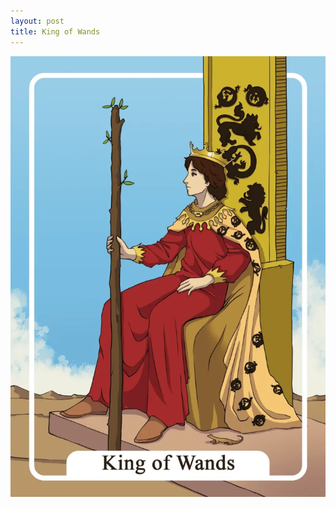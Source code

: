 ```yaml
---
layout: post
title: King of Wands
---
```


![](../images/King-of-Wands-Tarot-Card-Meaning-732x1024.webp)
